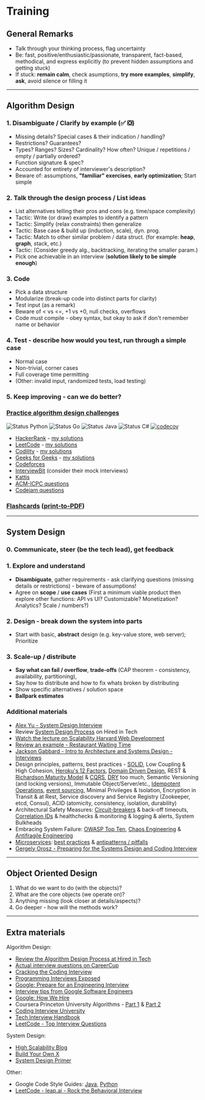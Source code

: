 # Training

## General Remarks

* Talk through your thinking process, flag uncertainty
* Be: fast, positive/enthusiastic/passionate, transparent, fact-based, methodical, and express explicitly (to prevent hidden assumptions and getting stuck)
* If stuck: **remain calm**, check asumptions, **try more examples**, **simplify**, **ask**, avoid silence or filling it

----------

## Algorithm Design

### 1. Disambiguate / **Clarify by example** (✅ ❎)

* Missing details? Special cases & their indication / handling?
* Restrictions? Guarantees?
* Types? Ranges? Sizes? Cardinality? How often? Unique / repetitions / empty / partially ordered?
* Function signature & spec?
* Accounted for entirety of interviewer's description?
* Beware of: assumptions, **"familiar" exercises**, **early optimization**; Start simple

### 2. Talk through the design process / List ideas
* List alternatives telling their pros and cons (e.g. time/space complexity)
* Tactic: Write (or draw) examples to identify a pattern
* Tactic: Simplify (relax constraints) then generalize
* Tactic: Base case & build up (induction, scale), dyn. prog.
* Tactic: Match to other similar problem / data struct. (for example: **heap**, **graph**, stack, etc.)
* Tactic: (Consider greedy alg., backtracking, iterating the smaller param.)
* Pick one achievable in an interview (**solution likely to be simple enough**)

### 3. Code

* Pick a data structure
* Modularize (break-up code into distinct parts for clarity)
* Test input (as a remark)
* Beware of < vs <=, +1 vs +0, null checks, overflows
* Code must compile - obey syntax, but okay to ask if don't remember name or behavior

### 4. Test - describe how would you test, run through a simple case

* Normal case
* Non-trivial, corner cases
* Full coverage time permitting
* (Other: invalid input, randomized tests, load testing)

### 5. Keep improving - can we do better?

### [Practice algorithm design challenges](algorithms)

![Status Python](https://github.com/altermarkive/training/workflows/Python/badge.svg)
![Status Go](https://github.com/altermarkive/training/workflows/Go/badge.svg)
![Status Java](https://github.com/altermarkive/training/workflows/Java/badge.svg)
![Status C#](https://github.com/altermarkive/training/workflows/C%23/badge.svg)
[![codecov](https://codecov.io/gh/altermarkive/training/branch/master/graph/badge.svg)](https://codecov.io/gh/altermarkive/training)

* [HackerRank](https://www.hackerrank.com/) - [my solutions](algorithms/code/hackerrank)
* [LeetCode](https://leetcode.com/) - [my solutions](algorithms/code/leetcode)
* [Codility](https://codility.com/) - [my solutions](algorithms/code/codility)
* [Geeks for Geeks](https://www.geeksforgeeks.org/) - [my solutions](algorithms/code/geeksforgeeks)
* [Codeforces](https://codeforces.com/)
* [InterviewBit](https://www.interviewbit.com/) (consider their mock interviews)
* [Kattis](https://open.kattis.com/)
* [ACM-ICPC questions](https://icpc.baylor.edu/worldfinals/problems)
* [Codejam questions](https://code.google.com/codejam/past-contests)

### [Flashcards](http://altermarkive.github.io/training/algorithms/algorithms.html) ([print-to-PDF](http://altermarkive.github.io/training/algorithms/algorithms.html?print-pdf))

----------

## System Design

### 0. Communicate, steer (be the tech lead), get feedback

### 1. Explore and understand

* **Disambiguate**, gather requirements - ask clarifying questions (missing details or restrictions) - beware of assumptions!
* Agree on **scope** / **use cases**
  (First a minimum viable product then explore other functions: API vs UI? Customizable? Monetization? Analytics? Scale / numbers?)

### 2. Design - break down the system into parts

* Start with basic, **abstract** design (e.g. key-value store, web server); Prioritize

### 3. Scale-up / distribute

* **Say what can fail / overflow**, **trade-offs** (CAP theorem - consistency, availability, partitioning),
* Say how to distribute and how to fix whats broken by distributing
* Show specific alternatives / solution space
* **Ballpark estimates**

### Additional materials

* [Alex Yu - System Design Interview](https://www.amazon.com/dp/B08B3FWYBX/ref=cm_sw_em_r_mt_dp_X3C1WZV5Q0VX0Q0HX7CX)
* Review [System Design Process](https://www.hiredintech.com/system-design/the-system-design-process/) on Hired in Tech
* [Watch the lecture on Scalability Harvard Web Development](https://youtu.be/-W9F__D3oY4)
* [Review an example - Restaurant Waiting Time](http://altermarkive.github.io/training/system-design/restaurant-waiting-time.html)
* [Jackson Gabbard - Intro to Architecture and Systems Design - Interviews](https://youtu.be/ZgdS0EUmn70)
* Design principles, patterns, best practices - [SOLID](https://en.wikipedia.org/wiki/SOLID),
  Low Coupling & High Cohesion, [Heroku's 12 Factors](https://12factor.net/),
  [Domain Driven Design](https://en.wikipedia.org/wiki/Domain-driven_design),
  REST & [Richardson Maturity Model](https://en.wikipedia.org/wiki/Richardson_Maturity_Model) & [CQRS](https://en.wikipedia.org/wiki/Command%E2%80%93query_separation#Command_query_responsibility_segregation),
  [DRY](https://en.wikipedia.org/wiki/Don%27t_repeat_yourself) too much,
  Semantic Versioning (and locking versions), Immutable Object/Server/etc.,
  [Idempotent Operations](https://microservices.io/patterns/communication-style/idempotent-consumer.html),
  [event sourcing](https://microservices.io/patterns/data/event-sourcing.html), Minimal Privileges & Isolation,
  Encryption in Transit & at Rest, Service discovery and Service Registry (Zookeeper, etcd, Consul),
  ACID (atomicity, consistency, isolation, durability)
* Architectural Safety Measures: [Circuit-breakers](https://en.wikipedia.org/wiki/Circuit_breaker_design_pattern) & back-off timeouts, [Correlation IDs](https://dzone.com/articles/correlation-id-for-logging-in-microservices) & healthchecks & monitoring & logging & alerts, System Bulkheads
* Embracing System Failure: [OWASP Top Ten](https://owasp.org/www-project-top-ten/), [Chaos Engineering](https://en.wikipedia.org/wiki/Chaos_engineering) & [Antifragile Engineering](https://en.wikipedia.org/wiki/Antifragile)
* [Microservices](https://www.google.com/search?q=awesome+microservices): [best practices](https://microservices.io/) & [antipatterns / pitfalls](https://www.oreilly.com/content/microservices-antipatterns-and-pitfalls/)
* [Gergely Orosz - Preparing for the Systems Design and Coding Interview](https://blog.pragmaticengineer.com/preparing-for-the-systems-design-and-coding-interviews/)

----------

## Object Oriented Design

1. What do we want to do (with the objects)?
2. What are the core objects (we operate on)?
3. Anything missing (look closer at details/aspects)?
4. Go deeper - how will the methods work?

----------

## Extra materials

Algorithm Design:

* [Review the Algorithm Design Process at Hired in Tech](https://www.hiredintech.com/algorithm-design/the-algorithm-design-canvas/)
* [Actual interview questions on CareerCup](https://www.careercup.com/user?id=5095734581919744)
* [Cracking the Coding Interview](https://www.google.nl/search?q=cracking+the+coding+interview+filetype:pdf)
* [Programming Interviews Exposed](https://www.google.nl/search?q=programming+interviews+exposed+filetype:pdf)
* [Google: Prepare for an Engineering Interview](https://youtu.be/ko-KkSmp-Lk)
* [Interview tips from Google Software Engineers](https://youtu.be/XOtrOSatBoY)
* [Google: How We Hire](https://careers.google.com/how-we-hire/interview)
* Coursera Princeton University Algorithms - [Part 1](https://www.coursera.org/learn/algorithms-part1) & [Part 2](https://www.coursera.org/learn/algorithms-part2)
* [Coding Interview University](https://github.com/jwasham/coding-interview-university)
* [Tech Interview Handbook](https://github.com/yangshun/tech-interview-handbook)
* [LeetCode - Top Interview Questions](https://leetcode.com/explore/featured/card/top-interview-questions-easy/)

System Design:

* [High Scalability Blog](https://highscalability.com/)
* [Build Your Own X](https://github.com/danistefanovic/build-your-own-x)
* [System Design Primer](https://github.com/donnemartin/system-design-primer)

Other:

* Google Code Style Guides: [Java](https://google.github.io/styleguide/javaguide.html), [Python](https://google.github.io/styleguide/pyguide.html)
* [LeetCode - leap.ai - Rock the Behavioral Interview](https://leetcode.com/explore/interview/card/leapai/)
